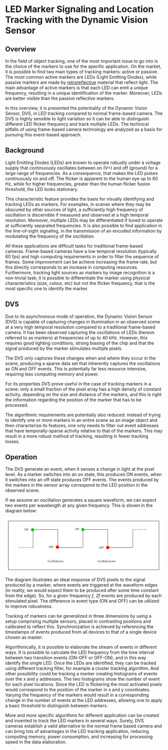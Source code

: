 # LED Marker Signaling and Location Tracking with the Dynamic Vision Sensor

## Overview

In the field of object tracking, one of the most important issue to go
into is the choice of the markers to use for the specific application.
On the market, it is possible to find two main types of tracking
markers: active or passive. The most common active markers are LEDs
(Light Emitting Diodes), while passive markers are made by
[retroreflective](https://en.wikipedia.org/wiki/Retroreflective)
material that reflect light. The main advantage of active markers is
that each LED can emit a unique frequency, resulting in a unique
identification of the marker. Moreover, LEDs are better visible than the
passive reflective markers.

In this overview, it is presented the potentiality of the Dynamic Vision
Sensor, DVS, in LED tracking compared to normal frame-based camera. The
DVS is highly sensible to light variation so it can be able to
distinguish different LED flicker frequency and track multiple LEDs. The
technical pitfalls of using frame-based camera technology are analyzed
as a basis for pursuing this event-based approach.

## Background

Light Emitting Diodes (LEDs) are known to operate robustly under a
voltage supply that continuously oscillates between on (V+) and off
(ground) for a large range of frequencies. As a consequence, that makes
the LED pulses continuously on and off. The flicker is apparent to the
human eye up to 60 Hz, while for higher frequencies, greater than the
human flicker fusion threshold, the LED looks stationary.

This characteristic feature provides the basis for visually identifying
and tracking LEDs as markers. For examples, in scenes where they may be
obscured by other sources of light, a sufficiently high frequency of
oscillation is discernible if measured and observed at a high temporal
resolution. Moreover, multiple LEDs may be differentiated if tuned to
operate at sufficiently separated frequencies. It is also possible to
find application in the line-of-sight signaling, in the transmission of
an encoded information by modulating the frequency of the oscillation.

All these applications are difficult tasks for traditional frame-based
cameras. Frame-based cameras have a low temporal resolution (typically
60 fps) and high computing requirements in order to filter the sequence
of frames. Some improvement can be achieve increasing the frame rate,
but this directly corresponds to an increase in computing resources.
Furthermore, tracking light sources as markers by image recognition is a
non-trivial task; it is possible to differentiate the marker using
physical characteristics (size, colour, etc) but not the flicker
frequency, that is the most specific one to identify the marker.

## DVS

Due to its asynchronous mode of operation, the Dynamic Vision Sensor
(DVS) is capable of capturing changes in illumination in an observed
scene at a very high temporal resolution compared to a traditional
frame-based camera. It has been observed capturing the oscillations of
LEDs (hereon referred to as markers) at frequencies of up to 40 kHz.
However, this requires good lighting conditions, strong biasing of the
chip and that the signal produced by the marker stimulates multiple
pixels.

The DVS only captures these changes when and where they occur in the
scene, producing a sparse data set that inherently captures the
oscillations as ON and OFF events. This is potentially far less resource
intensive, requiring less computing memory and power.

For its properties DVS prove useful in the case of tracking markers in a
scene: only a small fraction of the pixel array has a high density of
constant activity, depending on the size and distance of the markers,
and this is right the information regarding the position of the marker
that has to be processed.

The algorithmic requirements are potentially also reduced: instead of
trying to identify one or more markers in an entire scene as an image
object and then characterize its features, one only needs to filter out
event addresses that have temporally-sparse activity relative to that of
the markers. This may result in a more robust method of tracking,
resulting in fewer tracking losses.

## Operation

The DVS generate an event, when it senses a change in light at the pixel
level. As a marker switches into an on state, this produces ON events,
when it switches into an off state produces OFF events. The events
produced by the markers in the sensor array correspond to the LED
position in the observed scene.

If we assume an oscillation generates a square waveform, we can expect
two events per wavelength at any given frequency. This is shown in the
diagram below:

<img src="media/events_oscillation_graph.png" width="700">

The diagram illustrates an ideal response of DVS pixels to the signal
produced by a marker, where events are triggered at the waveform edges
(in reality, we would expect them to be produced after some time
constant from the edge). So, for a given frequency *f*, *2f* events are
produced by each stimulated pixel. The difference in event type (ON and
OFF) can be utilized to improve robustness.

Tracking of markers can be generalized in three dimensions by using a
setup comprising multiple sensors, placed in contrasting positions and
calibrated to reflect this. Synchronization is achieved by referencing
the timestamps of events produced from all devices to that of a single
device chosen as master.

Algorithmically, it is possible to elaborate the stream of events in
different ways. It is possible to calculate the LED frequency from the
time interval between two transition events (ON-OFF or OFF-ON), and in
this way identify the single LED. Once the LEDs are identified, they can
be tracked using different tracking filter, for example a cluster
tracking algorithm. And other possibility could be tracking a marker
creating histograms of events over the x and y addresses. The two
histograms show the number of event for each pixel locations. Since the
LED is flickering the most activated pixels would correspond to the
position of the marker in x and y coordinates. Varying the frequency of
the markers would result in a corresponding change in the number of
events at the LED addresses, allowing one to apply a basic threshold to
distinguish between markers.

More and more specific algorithms for different application can be
created and invented to track the LED markers in several ways. Surely,
DVS cameras establish a valid alternative to the normal frame based
camera and can bring lots of advantages in the LED tracking application,
reducing computing memory, power consumption, and increasing for
processing speed in the data elaboration.
